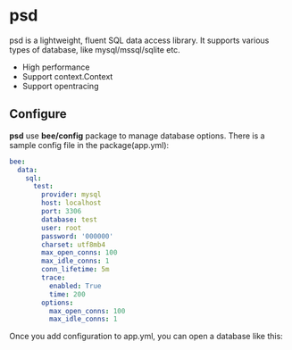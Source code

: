 # psd

psd is a lightweight, fluent SQL data access library. It supports various types of database, like mysql/mssql/sqlite etc.

* High performance
* Support context.Context
* Support opentracing

## Configure

**psd** use **bee/config** package to manage database options. There is a sample config file in the package(app.yml):

```yaml
bee:
  data:
    sql:
      test:
        provider: mysql
        host: localhost
        port: 3306
        database: test
        user: root
        password: '000000'
        charset: utf8mb4
        max_open_conns: 100
        max_idle_conns: 1
        conn_lifetime: 5m
        trace:
          enabled: True
          time: 200
        options:
          max_open_conns: 100
          max_idle_conns: 1
```

Once you add configuration to app.yml, you can open a database like this:


